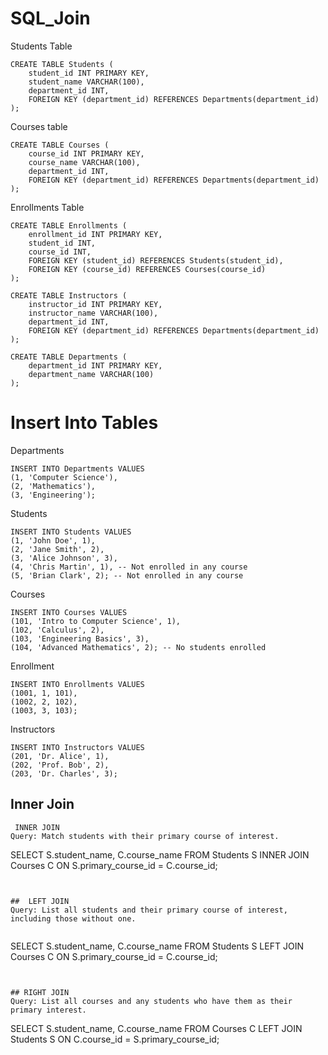# SQL_Join

Students Table

```
CREATE TABLE Students (
    student_id INT PRIMARY KEY,
    student_name VARCHAR(100),
    department_id INT,
    FOREIGN KEY (department_id) REFERENCES Departments(department_id)
);
```

Courses table

```
CREATE TABLE Courses (
    course_id INT PRIMARY KEY,
    course_name VARCHAR(100),
    department_id INT,
    FOREIGN KEY (department_id) REFERENCES Departments(department_id)
);
```


Enrollments Table

```
CREATE TABLE Enrollments (
    enrollment_id INT PRIMARY KEY,
    student_id INT,
    course_id INT,
    FOREIGN KEY (student_id) REFERENCES Students(student_id),
    FOREIGN KEY (course_id) REFERENCES Courses(course_id)
);
```

```
CREATE TABLE Instructors (
    instructor_id INT PRIMARY KEY,
    instructor_name VARCHAR(100),
    department_id INT,
    FOREIGN KEY (department_id) REFERENCES Departments(department_id)
);
```


```
CREATE TABLE Departments (
    department_id INT PRIMARY KEY,
    department_name VARCHAR(100)
);
```



# Insert Into Tables

Departments

```
INSERT INTO Departments VALUES 
(1, 'Computer Science'), 
(2, 'Mathematics'),
(3, 'Engineering');
```


Students

```
INSERT INTO Students VALUES 
(1, 'John Doe', 1),
(2, 'Jane Smith', 2),
(3, 'Alice Johnson', 3),
(4, 'Chris Martin', 1), -- Not enrolled in any course
(5, 'Brian Clark', 2); -- Not enrolled in any course
```

Courses

```
INSERT INTO Courses VALUES 
(101, 'Intro to Computer Science', 1),
(102, 'Calculus', 2),
(103, 'Engineering Basics', 3),
(104, 'Advanced Mathematics', 2); -- No students enrolled
```


Enrollment

```
INSERT INTO Enrollments VALUES 
(1001, 1, 101),
(1002, 2, 102),
(1003, 3, 103);
```


Instructors

```
INSERT INTO Instructors VALUES 
(201, 'Dr. Alice', 1),
(202, 'Prof. Bob', 2),
(203, 'Dr. Charles', 3);
```



## Inner Join

```
 INNER JOIN
Query: Match students with their primary course of interest.

```
SELECT S.student_name, C.course_name
FROM Students S
INNER JOIN Courses C ON S.primary_course_id = C.course_id;
```


##  LEFT JOIN
Query: List all students and their primary course of interest, including those without one.


```
SELECT S.student_name, C.course_name
FROM Students S
LEFT JOIN Courses C ON S.primary_course_id = C.course_id;
```


## RIGHT JOIN
Query: List all courses and any students who have them as their primary interest.

```
SELECT S.student_name, C.course_name
FROM Courses C
LEFT JOIN Students S ON C.course_id = S.primary_course_id;
```


